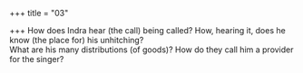 +++
title = "03"

+++
How does Indra hear (the call) being called? How, hearing it, does he  know (the place for) his unhitching?  
What are his many distributions (of goods)? How do they call him a  provider for the singer?  